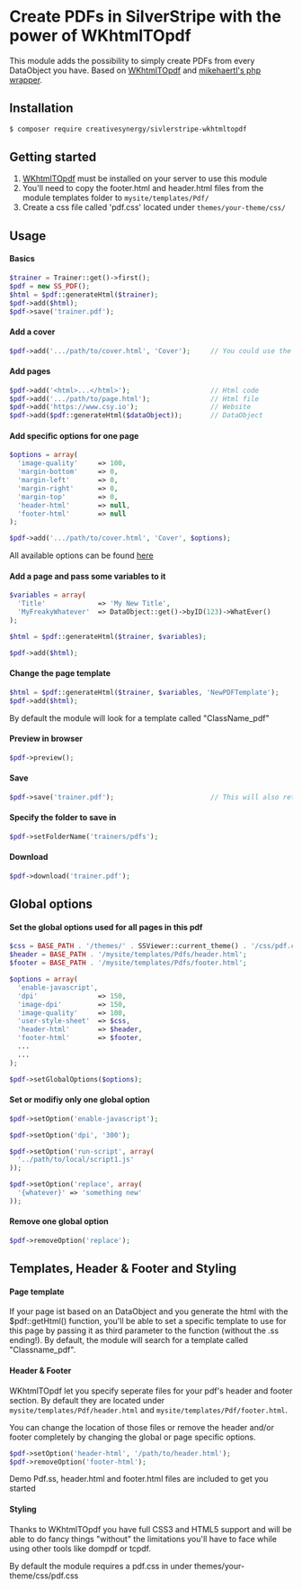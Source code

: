 # Create PDFs in SilverStripe with the power of WKhtmlTOpdf

This module adds the possibility to simply create PDFs from every DataObject you have. Based on [WKhtmlTOpdf](http://wkhtmltopdf.org/) and [mikehaertl's php wrapper](https://github.com/mikehaertl/phpwkhtmltopdf).

## Installation

``` sh
$ composer require creativesynergy/sivlerstripe-wkhtmltopdf
```

## Getting started
1. [WKhtmlTOpdf](http://wkhtmltopdf.org/) must be installed on your server to use this module
2. You'll need to copy the footer.html and header.html files from the module templates folder to ``mysite/templates/Pdf/``
3. Create a css file called 'pdf.css' located under ``themes/your-theme/css/``

## Usage

#### Basics
``` php
$trainer = Trainer::get()->first();
$pdf = new SS_PDF();
$html = $pdf::generateHtml($trainer);
$pdf->add($html);
$pdf->save('trainer.pdf');
```

#### Add a cover
``` php
$pdf->add('.../path/to/cover.html', 'Cover');     // You could use the same inputs as listed under "Add pages"
```

#### Add pages
``` php
$pdf->add('<html>...</html>');                    // Html code
$pdf->add('.../path/to/page.html');               // Html file
$pdf->add('https://www.csy.io');                  // Website
$pdf->add($pdf::generateHtml($dataObject));       // DataObject
```

#### Add specific options for one page
``` php
$options = array(
  'image-quality'     => 100,
  'margin-bottom'     => 0,
  'margin-left'       => 0,
  'margin-right'      => 0,
  'margin-top'        => 0,
  'header-html'       => null,
  'footer-html'       => null
);

$pdf->add('.../path/to/cover.html', 'Cover', $options);
```
All available options can be found [here](http://wkhtmltopdf.org/usage/wkhtmltopdf.txt)

#### Add a page and pass some variables to it
``` php
$variables = array(
  'Title'             => 'My New Title',
  'MyFreakyWhatever'  => DataObject::get()->byID(123)->WhatEver()
);

$html = $pdf::generateHtml($trainer, $variables);

$pdf->add($html);
```

#### Change the page template
``` php
$html = $pdf::generateHtml($trainer, $variables, 'NewPDFTemplate');
$pdf->add($html);
```
By default the module will look for a template called "ClassName_pdf"

#### Preview in browser
``` php
$pdf->preview();
```

#### Save
``` php
$pdf->save('trainer.pdf');                        // This will also return an file instance to work with
```

#### Specify the folder to save in
``` php
$pdf->setFolderName('trainers/pdfs');
```

#### Download
``` php
$pdf->download('trainer.pdf');
```

## Global options

#### Set the global options used for all pages in this pdf
``` php
$css = BASE_PATH . '/themes/' . SSViewer::current_theme() . '/css/pdf.css';
$header = BASE_PATH . '/mysite/templates/Pdfs/header.html';
$footer = BASE_PATH . '/mysite/templates/Pdfs/footer.html';

$options = array(
  'enable-javascript',
  'dpi'               => 150,
  'image-dpi'         => 150,
  'image-quality'     => 100,
  'user-style-sheet'  => $css,
  'header-html'       => $header,
  'footer-html'       => $footer,
  ...
  ...
);

$pdf->setGlobalOptions($options);
```

#### Set or modifiy only one global option
``` php
$pdf->setOption('enable-javascript');

$pdf->setOption('dpi', '300');

$pdf->setOption('run-script', array(
  '../path/to/local/script1.js'
));

$pdf->setOption('replace', array(
  '{whatever}' => 'something new'
));
```

#### Remove one global option
``` php
$pdf->removeOption('replace');
```

## Templates, Header & Footer and Styling

#### Page template
If your page ist based on an DataObject and you generate the html with the $pdf::getHtml() function, you'll be able to set a specific template to use for this page by passing it as third parameter to the function (without the .ss ending!). By default, the module will search for a template called "Classname_pdf".

#### Header & Footer
WKhtmlTOpdf let you specify seperate files for your pdf's header and footer section. By default they are located under ``mysite/templates/Pdf/header.html`` and ``mysite/templates/Pdf/footer.html``.

You can change the location of those files or remove the header and/or footer completely by changing the global or page specific options.

``` php
$pdf->setOption('header-html', '/path/to/header.html');
$pdf->removeOption('footer-html');
```

Demo Pdf.ss, header.html and footer.html files are included to get you started

#### Styling
Thanks to WKhtmlTOpdf you have full CSS3 and HTML5 support and will be able to do fancy things "without" the limitations you'll have to face while using other tools like dompdf or tcpdf.

By default the module requires a pdf.css in under themes/your-theme/css/pdf.css
